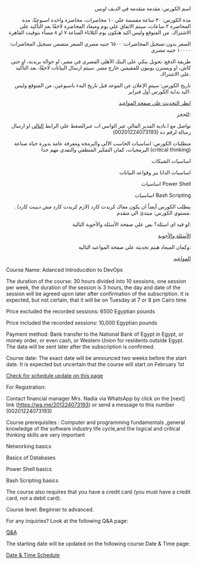 <div style="text-align: right">
  
اسم الكورس: مقدمة متقدمة في الديف اوبس

مدة الكورس: ٣٠ ساعة مقسمة علي ١٠ محاضرات، محاضرة واحدة اسبوعيًا، مدة المحاضرة ٣ ساعات، سيتم الاتفاق علي يوم وميعاد المحاضرة لاحقًا بعد التأكيد على الاشتراك. من المتوقع وليس اكيد هتكون يوم الثلاثاء الساعة ٧ او ٨ مساًء بتوقيت القاهرة

السعر بدون تسجيل المحاضرات: ٦٥٠٠ جنيه مصري
السعر متضمن تسجيل المحاضرات: ١٠٠٠٠ جنيه مصري

طريقة الدفع: تحويل بنكي على البنك الأهلي المصري في مصر، او حوالة بريدية، او حتي كاش، او ويسترن يونيون للمقيمين خارج مصر. سيتم ارسال البيانات لاحقًا، بعد التأكيد على الاشتراك.

تاريخ الكورس: سيتم الإعلان عن الموعد قبل تاريخ البدء باسبوعين، من المتوقع  وليس اكيد بداية الكورس        أول فبراير. 
  
  [انظر التحديث علي صفحة المواعيد](https://github.com/MohamedRadwan-DevOps/devops-step-by-step/blob/main/none-community/course-schedule.md)


 للحجز:
 
  تواصل مع ا.نادية المدير المالي عبر الواتس اب عبرالضغط علي الرابط [التالي](https://wa.me/201224073193) او ارسال رسالة لرقم ده (00201224073193) 

متطلبات الكورس: اساسيات الحاسب الآلي والبرمجة ومعرفة عامة بدورة حياة صناعة البرمجيات، كمان التفكير المنطقي والنقدي مهم جدا (critical thinking) 

اساسيات الشبكات

اساسيات الداتا بيز وقواعد البيانات 

اساسيات Power Shell

اساسيات Bash Scripting

يتطلب الكورس أيضاً ان يكون معاك كريدت كارد (لازم كريدت كارد مش ديبيت كارد) .
مستوي الكورس: مبتدئ الي متقدم.
  
  
  لو فيه اي اسئلة؟ بص علي صفحة الأسئلة والأجوبة التالية:
  
[الأسئلة والأجوبة](https://github.com/MohamedRadwan-DevOps/devops-step-by-step/blob/main/none-community/devops-course-faq.md)
  
وكمان الميعاد هيتم تحديثه علي صفحة المواعيد التالية:
  
[المواعيد](https://github.com/MohamedRadwan-DevOps/devops-step-by-step/blob/main/none-community/course-schedule.md)
</div>



Course Name: Adanced Introducdion to DevOps

The duration of the course: 30 hours divided into 10 sessions, one session per week, the duration of the session is 3 hours, the day and date of the session will be agreed upon later after confirmation of the subscription. It is expected, but not certain, that it will be on Tuesday at 7 or 8 pm Cairo time

  
Price excluded the recorded sessions: 6500 Egyptian pounds
 
Price included the recorded sessions: 10,000 Egyptian pounds 

  
Payment method: Bank transfer to the National Bank of Egypt in Egypt, or money order, or even cash, or Western Union for residents outside Egypt. The data will be sent later after the subscription is confirmed.

  
Course date: The exact date will be announced two weeks before the start date. It is expected but uncertain that the course will start on February 1st

[Check for schedule update on this page](https://github.com/MohamedRadwan-DevOps/devops-step-by-step/blob/main/none-community/course-schedule.md)

  
  

For Registration:

Contact financial manager Mrs. Nadia via WhatsApp by click on the [next] link (https://wa.me/201224073193) or send a message to this number (00201224073193)

  
Course prerequisites : Computer and programming fundamentals ,general knowledge of the software industry life cycle,and the logical and critical thinking skills are very important

Networking basics

Basics of Databases

Power Shell basics

Bash Scripting basics

  
The course also requires that you have a credit card (you must have a credit card, not a debit card).

Course level: Beginner to advanced.

For any inquiries? Look at the following Q&A page:

[ََQ&A](https://github.com/MohamedRadwan-DevOps/devops-step-by-step/blob/main/none-community/devops-course-faq.md)

The starting date will be updated on the following course Date & Time page:

[Date & Time Schedule ](https://github.com/MohamedRadwan-DevOps/devops-step-by-step/blob/main/none-community/course-schedule.md)

</div>